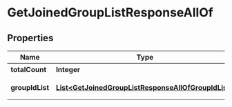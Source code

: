 

# GetJoinedGroupListResponseAllOf


## Properties

| Name | Type | Description | Notes |
|------------ | ------------- | ------------- | -------------|
|**totalCount** | **Integer** | 用户所加入的群组个数 |  [optional] |
|**groupIdList** | [**List&lt;GetJoinedGroupListResponseAllOfGroupIdList&gt;**](GetJoinedGroupListResponseAllOfGroupIdList.md) | 拉取到的群组信息，返回的结果是根据过滤器中设置的过滤字段进行过滤后的信息，字段详情请参阅 群组数据结构介绍（https://cloud.tencent.com/document/product/269/1502#.E7.BE.A4.E7.BB.84.E6.95.B0.E6.8D.AE.E7.BB.93.E6.9E.84.E4.BB.8B.E7.BB.8D） |  [optional] |



